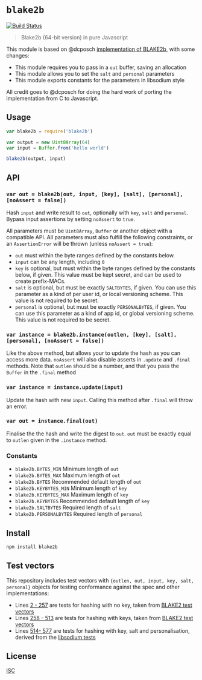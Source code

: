 # `blake2b`

[![Build Status](https://travis-ci.org/emilbayes/blake2b.svg?branch=master)](https://travis-ci.org/emilbayes/blake2b)

> Blake2b (64-bit version) in pure Javascript

This module is based on @dcposch
[implementation of BLAKE2b](https://github.com/dcposch/blakejs), with some changes:

* This module requires you to pass in a `out` buffer, saving an allocation
* This module allows you to set the `salt` and `personal` parameters
* This module exports constants for the parameters in libsodium style

All credit goes to @dcposch for doing the hard work of porting the
implementation from C to Javascript.

## Usage

```js
var blake2b = require('blake2b')

var output = new Uint8Array(64)
var input = Buffer.from('hello world')

blake2b(output, input)
```

## API

### `var out = blake2b(out, input, [key], [salt], [personal], [noAssert = false])`

Hash `input` and write result to `out`, optionally with `key`, `salt` and
`personal`. Bypass input assertions by setting `noAssert` to `true`.

All parameters must be `Uint8Array`, `Buffer` or another object with a compatible
API. All parameters must also fulfill the following constraints, or an
`AssertionError` will be thrown (unless `noAssert = true`):

* `out` must within the byte ranges defined by the constants below.
* `input` can be any length, including `0`
* `key` is optional, but must within the byte ranges defined by the constants
   below, if given. This value must be kept secret, and can be used to create
   prefix-MACs.
* `salt` is optional, but must be exactly `SALTBYTES`, if given. You can use
  this parameter as a kind of per user id, or local versioning scheme. This
  value is not required to be secret.
* `personal` is optional, but must be exactly `PERSONALBYTES`, if given. You can
  use this parameter as a kind of app id, or global versioning scheme. This
  value is not required to be secret.

### `var instance = blake2b.instance(outlen, [key], [salt], [personal], [noAssert = false])`

Like the above method, but allows your to update the hash as you can access more
data. `noAssert` will also disable asserts in `.update` and `.final` methods.
Note that `outlen` should be a number, and that you pass the `Buffer` in the
`.final` method

### `var instance = instance.update(input)`

Update the hash with new `input`. Calling this method after `.final` will throw
an error.

### `var out = instance.final(out)`

Finalise the the hash and write the digest to `out`. `out` must be exactly equal
to `outlen` given in the `.instance` method.

### Constants

* `blake2b.BYTES_MIN` Minimum length of `out`
* `blake2b.BYTES_MAX` Maximum length of `out`
* `blake2b.BYTES` Recommended default length of `out`
* `blake2b.KEYBYTES_MIN` Minimum length of `key`
* `blake2b.KEYBYTES_MAX` Maximum length of `key`
* `blake2b.KEYBYTES` Recommended default length of `key`
* `blake2b.SALTBYTES` Required length of `salt`
* `blake2b.PERSONALBYTES` Required length of `personal`

## Install

```sh
npm install blake2b
```

## Test vectors

This repository includes test vectors with
`{outlen, out, input, key, salt, personal}` objects for testing conformance
against the spec and other implementations:

* Lines [2 - 257](test-vectors.json#L2-L257) are tests for hashing with no key, taken from [BLAKE2 test vectors](https://github.com/BLAKE2/BLAKE2/blob/5cbb39c9ef8007f0b63723e3aea06cd0887e36ad/testvectors/blake2-kat.json)
* Lines [258 - 513](test-vectors.json#L258-L513) are tests for hashing with keys, taken from [BLAKE2 test vectors](https://github.com/BLAKE2/BLAKE2/blob/5cbb39c9ef8007f0b63723e3aea06cd0887e36ad/testvectors/blake2-kat.json)
* Lines [514- 577](test-vectors.json#L514-L577) are tests for hashing with key, salt and personalisation, derived from the [libsodium tests](https://github.com/jedisct1/libsodium/blob/3a9c4c38f7dbe671d91dcfa267c919734b4923df/test/default/generichash3.c)

## License

[ISC](LICENSE.md)
